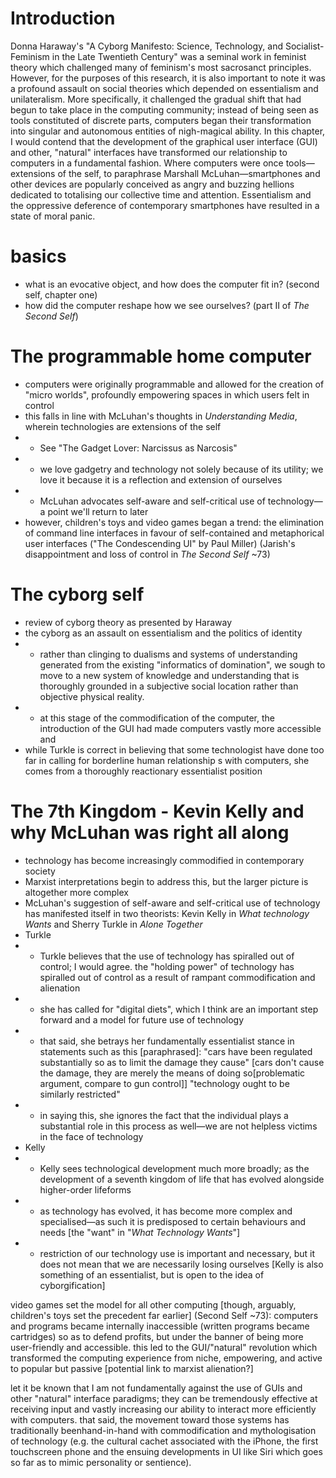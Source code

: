 # Introduction
Donna Haraway's "A Cyborg Manifesto: Science, Technology, and Socialist-Feminism in the Late Twentieth Century" was a seminal work in feminist theory which challenged many of feminism's most sacrosanct principles. However, for the purposes of this research, it is also important to note it was a profound assault on social theories which depended on essentialism and unilateralism. More specifically, it challenged the gradual shift that had begun to take place in the computing community; instead of being seen as tools constituted of discrete parts, computers began their transformation into singular and autonomous entities of nigh-magical ability. In this chapter, I would contend that the development of the graphical user interface (GUI) and other, "natural" interfaces have transformed our relationship to computers in a fundamental fashion. Where computers were once tools—extensions of the self, to paraphrase Marshall McLuhan—smartphones and other devices are popularly conceived as angry and buzzing hellions dedicated to totalising our collective time and attention. Essentialism and the oppressive deference of contemporary smartphones have resulted in a state of moral panic.
# basics
- what is an evocative object, and how does the computer fit in? (second self, chapter one)
- how did the computer reshape how we see ourselves? (part II of *The Second Self*)
# The programmable home computer
- computers were originally programmable and allowed for the creation of "micro worlds", profoundly empowering spaces in which users felt in control
- this falls in line with McLuhan's thoughts in *Understanding Media*, wherein technologies are extensions of the self
- - See "The Gadget Lover: Narcissus as Narcosis"
- - we love gadgetry and technology not solely because of its utility; we love it because it is a reflection and extension of ourselves
- - McLuhan advocates self-aware and self-critical use of technology—a point we'll return to later
- however, children's toys and video games began a trend: the elimination of command line interfaces in favour of self-contained and metaphorical user interfaces ("The Condescending UI" by Paul Miller) (Jarish's disappointment and loss of control in *The Second Self* ~73)
# The cyborg self
- review of cyborg theory as presented by Haraway
- the cyborg as an assault on essentialism and the politics of identity
- - rather than clinging to dualisms and systems of understanding generated from the existing "informatics of domination", we sough to move to a new system of knowledge and understanding that is thoroughly grounded in a subjective social location rather  than objective physical reality. 
- - at this stage of the commodification of the computer, the introduction of the GUI had made computers vastly more accessible and 
- while Turkle is correct in believing that some technologist have done too far in calling for borderline human relationship s with computers, she comes from a thoroughly reactionary essentialist position
# The 7th Kingdom - Kevin Kelly and why McLuhan was right all along
- technology has become increasingly commodified in contemporary society
- Marxist interpretations begin to address this, but the larger picture is altogether more complex
- McLuhan's suggestion of self-aware and self-critical use of technology has manifested itself in two theorists: Kevin Kelly in *What technology Wants* and Sherry Turkle in *Alone Together*
- Turkle
- - Turkle believes that the use of technology has spiralled out of control; I would agree. the "holding power" of technology has spiralled out of control as a result of rampant commodification and alienation
- - she has called for "digital diets", which I think are an important step forward and a model for future use of technology
- - that said, she betrays her fundamentally essentialist stance in statements such as this [paraphrased]: "cars have been regulated substantially so as to limit the damage they cause" [cars don't cause the damage, they are merely the means of doing so[problematic argument, compare to gun control]] "technology ought to be similarly restricted"
- - in saying this, she ignores the fact that the individual plays a substantial role in this process as well—we are not helpless victims in the face of technology
- Kelly
- - Kelly sees technological development much more broadly; as the development of a seventh kingdom of life that has evolved alongside higher-order lifeforms
- - as technology has evolved, it has become more complex and specialised—as such it is predisposed to certain behaviours and needs [the "want" in "*What Technology Wants*"]
- - restriction of our technology use is important and necessary, but it does not mean that we are necessarily losing ourselves [Kelly is also something of an essentialist, but is open to the idea of cyborgification]


video games set the model for all other computing [though, arguably, children's toys set the precedent far earlier] (Second Self ~73): computers and programs became internally inaccessible (written programs became cartridges) so as to defend profits, but under the banner of being more user-friendly and accessible. this led to the GUI/"natural" revolution which transformed the computing experience from niche, empowering, and active to popular but passive [potential link to marxist alienation?]

let it be known that I am not fundamentally against the use of GUIs and other "natural" interface paradigms; they can be tremendously effective at receiving input and vastly increasing our ability to interact more efficiently with computers. that said, the movement toward those systems has traditionally beenhand-in-hand with commodification and mythologisation of technology (e.g. the cultural cachet associated with the iPhone, the first touchscreen phone and the ensuing developments in UI like Siri which goes so far as to mimic personality or sentience).